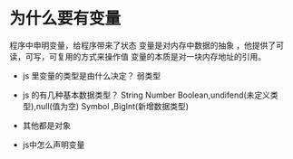 # 为什么要有变量

程序中申明变量，给程序带来了状态
变量是对内存中数据的抽象 ，他提供了可读，可写，可复用的方式来操作值
变量的本质是对一块内存地址的引用。

- js 里变量的类型是由什么决定？
    弱类型 

- js 的有几种基本数据类型？
    String Number Boolean,undifend(未定义类型),null(值为空)
    Symbol ,BigInt(新增数据类型)
- 其他都是对象 

- js中怎么声明变量

